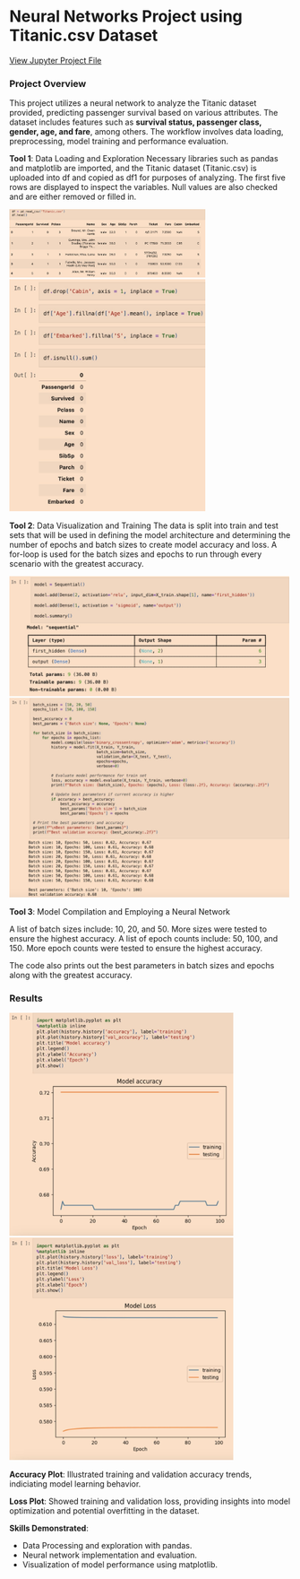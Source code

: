# Neural Networks Project using Titanic.csv Dataset
<a href="Andrew_Garcia_Neural_Networks_Project_1.ipynb" download>View Jupyter Project File</a>

### Project Overview
This project utilizes a neural network to analyze the Titanic dataset provided, predicting passenger survival based on various attributes. The dataset includes features such as __survival status, passenger class, gender, age, and fare__, among others. The workflow involves data loading, preprocessing, model training and performance evaluation.


__Tool 1__: Data Loading and Exploration
Necessary libraries such as pandas and matplotlib are imported, and the Titanic dataset (Titanic.csv) is uploaded into df and copied as df1 for purposes of analyzing. The first five rows are displayed to inspect the variables. Null values are also checked and are either removed or filled in. 

<img src="assets/initialDataDisplay.jpg" width="350">
<img src="assets/dataExplorationImage.jpg" width="350">



__Tool 2__: Data Visualization and Training
The data is split into train and test sets that will be used in defining the model architecture and determining the number of epochs and batch sizes to create model accuracy and loss. A for-loop is used for the batch sizes and epochs to run through every scenario with the greatest accuracy.

<img src="assets/modelArchitectureImage.jpg" width="500">
<img src="assets/neuralNetworkTuningImage.jpg" width="500">



__Tool 3__: Model Compilation and Employing a Neural Network

A list of batch sizes include: 10, 20, and 50. More sizes were tested to ensure the highest accuracy.
A list of epoch counts include: 50, 100, and 150. More epoch counts were tested to ensure the highest accuracy. 

The code also prints out the best parameters in batch sizes and epochs along with the greatest accuracy.


### Results
<img src="assets/modelAccuracyImage.jpg" width="400">
<img src="assets/modelLossImage.jpg" width="400">

__Accuracy Plot__: Illustrated training and validation accuracy trends, indiciating model learning behavior.

__Loss Plot__: Showed training and validation loss, providing insights into model optimization and potential overfitting in the dataset.

__Skills Demonstrated__:
* Data Processing and exploration with pandas.
* Neural network implementation and evaluation.
* Visualization of model performance using matplotlib.




